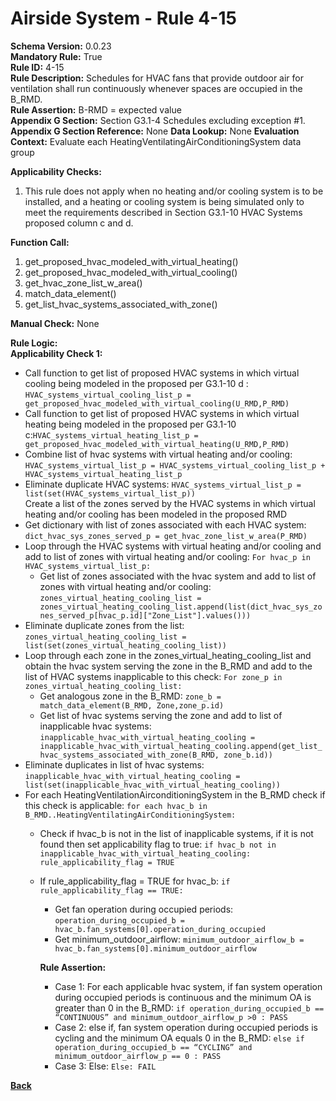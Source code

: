 # Airside System - Rule 4-15  
**Schema Version:** 0.0.23  
**Mandatory Rule:** True  
**Rule ID:** 4-15  
**Rule Description:** Schedules for HVAC fans that provide outdoor air for ventilation shall run continuously whenever spaces are occupied in the B_RMD.  
**Rule Assertion:** B-RMD = expected value                                           
**Appendix G Section:**  Section G3.1-4 Schedules excluding exception #1.   
**Appendix G Section Reference:**  None
**Data Lookup:** None 
**Evaluation Context:** Evaluate each HeatingVentilatingAirConditioningSystem data group    

**Applicability Checks:** 

1. This rule does not apply when no heating and/or cooling system is to be installed, and a heating or cooling system is being simulated only to meet the requirements described in Section G3.1-10 HVAC Systems proposed column c and d.
 
**Function Call:** 

1. get_proposed_hvac_modeled_with_virtual_heating()
2. get_proposed_hvac_modeled_with_virtual_cooling()
3. get_hvac_zone_list_w_area()  
4. match_data_element()  
5. get_list_hvac_systems_associated_with_zone()

**Manual Check:** None  

**Rule Logic:**  
**Applicability Check 1:**   
- Call function to get list of proposed HVAC systems in which virtual cooling being modeled in the proposed per G3.1-10 d : `HVAC_systems_virtual_cooling_list_p = get_proposed_hvac_modeled_with_virtual_cooling(U_RMD,P_RMD)`
- Call function to get list of proposed HVAC systems in which virtual heating being modeled in the proposed per G3.1-10 c:`HVAC_systems_virtual_heating_list_p = get_proposed_hvac_modeled_with_virtual_heating(U_RMD,P_RMD)`
- Combine list of hvac systems with virtual heating and/or cooling: `HVAC_systems_virtual_list_p = HVAC_systems_virtual_cooling_list_p + HVAC_systems_virtual_heating_list_p`
- Eliminate duplicate HVAC systems: `HVAC_systems_virtual_list_p = list(set(HVAC_systems_virtual_list_p))`  
Create a list of the zones served by the HVAC systems in which virtual heating and/or cooling has been modeled in the proposed RMD
- Get dictionary with list of zones associated with each HVAC system: `dict_hvac_sys_zones_served_p = get_hvac_zone_list_w_area(P_RMD)`
- Loop through the HVAC systems with virtual heating and/or cooling and add to list of zones with virtual heating and/or cooling: `For hvac_p in HVAC_systems_virtual_list_p:`
    - Get list of zones associated with the hvac system and add to list of zones with virtual heating and/or cooling: `zones_virtual_heating_cooling_list = zones_virtual_heating_cooling_list.append(list(dict_hvac_sys_zones_served_p[hvac_p.id]["Zone_List"].values()))`
- Eliminate duplicate zones from the list: `zones_virtual_heating_cooling_list = list(set(zones_virtual_heating_cooling_list))`
- Loop through each zone in the zones_virtual_heating_cooling_list and obtain the hvac system serving the zone in the B_RMD and add to the list of HVAC systems inapplicable to this check: `For zone_p in zones_virtual_heating_cooling_list:`
    - Get analogous zone in the B_RMD: `zone_b = match_data_element(B_RMD, Zone,zone_p.id)`  
    - Get list of hvac systems serving the zone and add to list of inapplicable hvac systems: `inapplicable_hvac_with_virtual_heating_cooling = inapplicable_hvac_with_virtual_heating_cooling.append(get_list_hvac_systems_associated_with_zone(B_RMD, zone_b.id))`  
- Eliminate duplicates in list of hvac systems: `inapplicable_hvac_with_virtual_heating_cooling = list(set(inapplicable_hvac_with_virtual_heating_cooling))`
- For each HeatingVentilationAirconditioningSystem in the B_RMD check if this check is applicable: `for each hvac_b in B_RMD..HeatingVentilatingAirConditioningSystem:`
    - Check if hvac_b is not in the list of inapplicable systems, if it is not found then set applicability flag to true: `if hvac_b not in inapplicable_hvac_with_virtual_heating_cooling: rule_applicability_flag = TRUE`   
    - If rule_applicability_flag = TRUE for hvac_b: `if rule_applicability_flag == TRUE:`
        - Get fan operation during occupied periods: `operation_during_occupied_b = hvac_b.fan_systems[0].operation_during_occupied` 
        - Get minimum_outdoor_airflow: `minimum_outdoor_airflow_b = hvac_b.fan_systems[0].minimum_outdoor_airflow`

        **Rule Assertion:**
        - Case 1: For each applicable hvac system, if fan system operation during occupied periods is continuous and the minimum OA is greater than 0 in the B_RMD: `if operation_during_occupied_b == “CONTINUOUS” and minimum_outdoor_airflow_p >0 : PASS`
        - Case 2: else if, fan system operation during occupied periods is cycling and the minimum OA equals 0 in the B_RMD: `else if operation_during_occupied_b == “CYCLING” and minimum_outdoor_airflow_p == 0 : PASS`
        - Case 3: Else: `Else: FAIL`


**[Back](../_toc.md)**
